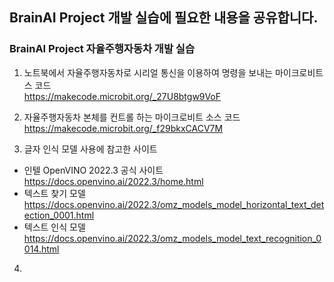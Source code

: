 ## BrainAI Project 개발 실습에 필요한 내용을 공유합니다.

### BrainAI Project 자율주행자동차 개발 실습

1. 노트북에서 자율주행자동차로 시리얼 통신을 이용하여 명령을 보내는 마이크로비트 스 코드 <br>
https://makecode.microbit.org/_27U8btgw9VoF

2. 자율주행자동차 본체를 컨트롤 하는 마이크로비트 소스 코드<br>
https://makecode.microbit.org/_f29bkxCACV7M

3. 글자 인식 모델 사용에 참고한 사이트
- 인텔 OpenVINO 2022.3 공식 사이트  https://docs.openvino.ai/2022.3/home.html
- 텍스트 찾기 모델  https://docs.openvino.ai/2022.3/omz_models_model_horizontal_text_detection_0001.html
- 텍스트 인식 모델  https://docs.openvino.ai/2022.3/omz_models_model_text_recognition_0014.html

4. 
